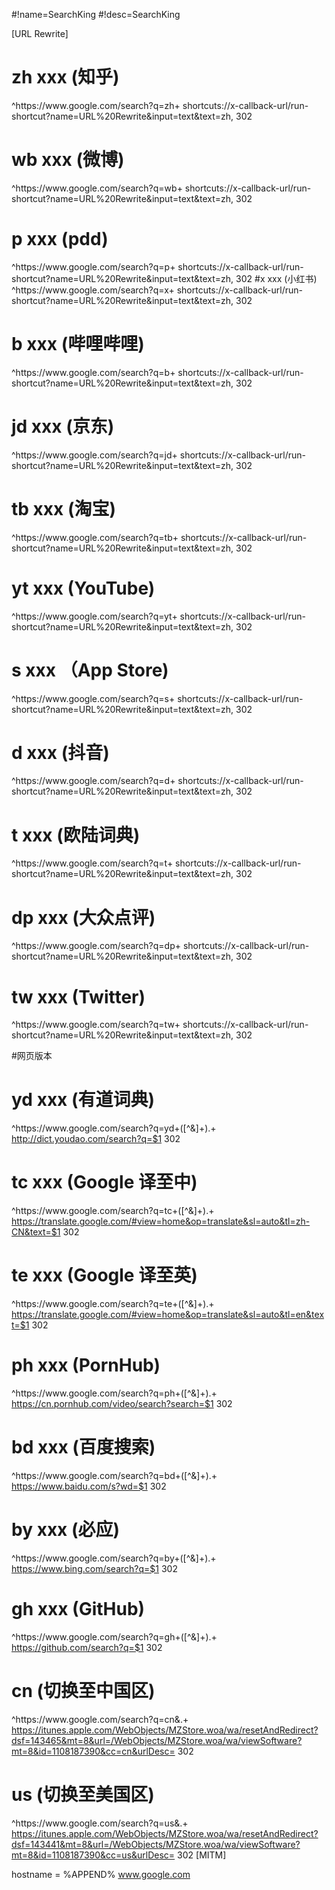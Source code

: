 #!name=SearchKing
#!desc=SearchKing

[URL Rewrite]

# zh    xxx (知乎)
^https:\/\/www\.google\.com\/search\?q=zh\+ shortcuts://x-callback-url/run-shortcut?name=URL%20Rewrite&input=text&text=zh, 302
# wb    xxx (微博)
^https:\/\/www\.google\.com\/search\?q=wb\+ shortcuts://x-callback-url/run-shortcut?name=URL%20Rewrite&input=text&text=zh, 302
# p    xxx (pdd)
^https:\/\/www\.google\.com\/search\?q=p\+ shortcuts://x-callback-url/run-shortcut?name=URL%20Rewrite&input=text&text=zh, 302
#x    xxx (小红书)
^https:\/\/www\.google\.com\/search\?q=x\+ shortcuts://x-callback-url/run-shortcut?name=URL%20Rewrite&input=text&text=zh, 302
# b xxx (哔哩哔哩)
^https:\/\/www\.google\.com\/search\?q=b\+ shortcuts://x-callback-url/run-shortcut?name=URL%20Rewrite&input=text&text=zh, 302
# jd  xxx (京东)
^https:\/\/www\.google\.com\/search\?q=jd\+ shortcuts://x-callback-url/run-shortcut?name=URL%20Rewrite&input=text&text=zh, 302
# tb  xxx (淘宝)
^https:\/\/www\.google\.com\/search\?q=tb\+ shortcuts://x-callback-url/run-shortcut?name=URL%20Rewrite&input=text&text=zh, 302
# yt  xxx (YouTube)
^https:\/\/www\.google\.com\/search\?q=yt\+ shortcuts://x-callback-url/run-shortcut?name=URL%20Rewrite&input=text&text=zh, 302
# s    xxx （App Store)
^https:\/\/www\.google\.com\/search\?q=s\+ shortcuts://x-callback-url/run-shortcut?name=URL%20Rewrite&input=text&text=zh, 302
# d    xxx (抖音)
^https:\/\/www\.google\.com\/search\?q=d\+ shortcuts://x-callback-url/run-shortcut?name=URL%20Rewrite&input=text&text=zh, 302
# t    xxx (欧陆词典)
^https:\/\/www\.google\.com\/search\?q=t\+ shortcuts://x-callback-url/run-shortcut?name=URL%20Rewrite&input=text&text=zh, 302
# dp    xxx (大众点评)
^https:\/\/www\.google\.com\/search\?q=dp\+ shortcuts://x-callback-url/run-shortcut?name=URL%20Rewrite&input=text&text=zh, 302

# tw    xxx (Twitter)
^https:\/\/www\.google\.com\/search\?q=tw\+ shortcuts://x-callback-url/run-shortcut?name=URL%20Rewrite&input=text&text=zh, 302


#网页版本
# yd  xxx (有道词典)
^https:\/\/www\.google\.com\/search\?q=yd\+([^&]+).+ http://dict.youdao.com/search?q=$1 302
# tc xxx (Google 译至中)
^https:\/\/www\.google\.com\/search\?q=tc\+([^&]+).+ https://translate.google.com/#view=home&op=translate&sl=auto&tl=zh-CN&text=$1 302

# te xxx (Google 译至英)
^https:\/\/www\.google\.com\/search\?q=te\+([^&]+).+ https://translate.google.com/#view=home&op=translate&sl=auto&tl=en&text=$1 302


# ph  xxx (PornHub)
^https:\/\/www\.google\.com\/search\?q=ph\+([^&]+).+ https://cn.pornhub.com/video/search?search=$1 302

# bd  xxx (百度搜索)
^https:\/\/www\.google\.com\/search\?q=bd\+([^&]+).+ https://www.baidu.com/s?wd=$1 302

# by  xxx (必应)
^https:\/\/www\.google\.com\/search\?q=by\+([^&]+).+ https://www.bing.com/search?q=$1 302



# gh    xxx (GitHub)
^https:\/\/www\.google\.com\/search\?q=gh\+([^&]+).+ https://github.com/search?q=$1 302










# cn  (切换至中国区)
^https:\/\/www\.google\.com\/search\?q=cn&.+ https://itunes.apple.com/WebObjects/MZStore.woa/wa/resetAndRedirect?dsf=143465&mt=8&url=/WebObjects/MZStore.woa/wa/viewSoftware?mt=8&id=1108187390&cc=cn&urlDesc= 302

# us  (切换至美国区)
^https:\/\/www\.google\.com\/search\?q=us&.+ https://itunes.apple.com/WebObjects/MZStore.woa/wa/resetAndRedirect?dsf=143441&mt=8&url=/WebObjects/MZStore.woa/wa/viewSoftware?mt=8&id=1108187390&cc=us&urlDesc= 302
[MITM]

hostname = %APPEND% www.google.com
